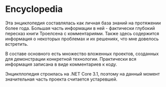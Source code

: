 # Encyclopedia

Эта энциклопедия составлялась как личная база знаний на протяжении более года. Большая часть информации в ней - фактически глубокий пересказ книги Троелсена
с комментариями. Также здесь содержится информация о некоторых проблемах и их решениях, что мне довелось встретить.

В составе основного есть множество вложенных проектов, созданных для демонстрации конкретной технологии. Практически вся информация записана в виде комментариев к коду.

Энцикплопедия строилась на .NET Core 3.1, поэтому на данный момент значительная часть проекта считается устаревшей.
